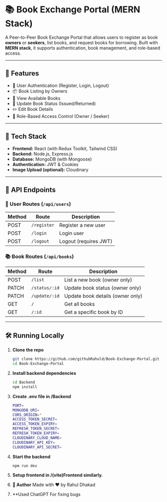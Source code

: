 # 📚 Book Exchange Portal (MERN Stack)

A Peer-to-Peer Book Exchange Portal that allows users to register as book **owners** or **seekers**, list books, and request books for borrowing. Built with **MERN stack**, it supports authentication, book management, and role-based access.

---

## 🚀 Features

- 🔐 User Authentication (Register, Login, Logout)
- 📦 Book Listing by Owners
- 🔎 View Available Books
- 🔄 Update Book Status (Issued/Returned)
- ✏️ Edit Book Details
- 👥 Role-Based Access Control (Owner / Seeker)

---

## 🧱 Tech Stack

- **Frontend:** React (with Redux Toolkit, Tailwind CSS)
- **Backend:** Node.js, Express.js
- **Database:** MongoDB (with Mongoose)
- **Authentication:** JWT & Cookies
- **Image Upload (optional):** Cloudinary

---

## 📂 API Endpoints

### 👤 User Routes (`/api/users`)
| Method | Route | Description |
|--------|-------|-------------|
| POST   | `/register` | Register a new user |
| POST   | `/login`    | Login user |
| POST   | `/logout`   | Logout (requires JWT) |

### 📚 Book Routes (`/api/books`)
| Method | Route | Description |
|--------|-------|-------------|
| POST   | `/list`             | List a new book (owner only) |
| PATCH  | `/status/:id`       | Update book status (owner only) |
| PATCH  | `/update/:id`       | Update book details (owner only) |
| GET    | `/`                 | Get all books |
| GET    | `/:id`              | Get a specific book by ID |

---

## 🛠️ Running Locally

1. **Clone the repo**
   ```bash
   git clone https://github.com/githubRahuld/Book-Exchange-Portal.git
   cd Book-Exchange-Portal

2. **Install backend dependencies**
   ```bash
   cd Backend
   npm install
3. **Create .env file in /Backend**
   ```bash
   PORT=
   MONGODB_URI=
   CORS_ORIGIN=*
   ACCESS_TOKEN_SECRET=
   ACCESS_TOKEN_EXPIRY=
   REFRESH_TOKEN_SECRET=
   REFRESH_TOKEN_EXPIRY=
   CLOUDINARY_CLOUD_NAME=
   CLOUDINARY_API_KEY=
   CLOUDINARY_API_SECRET=

4. **Start the backend**
   ```bash
   npm run dev

5. **Setup frontend in /(vite)Frontend similarly.**
   
6. **🙌 Author**
Made with ❤️ by Rahul Dhakad

7. **Used ChatGPT For fixing bugs 
  
